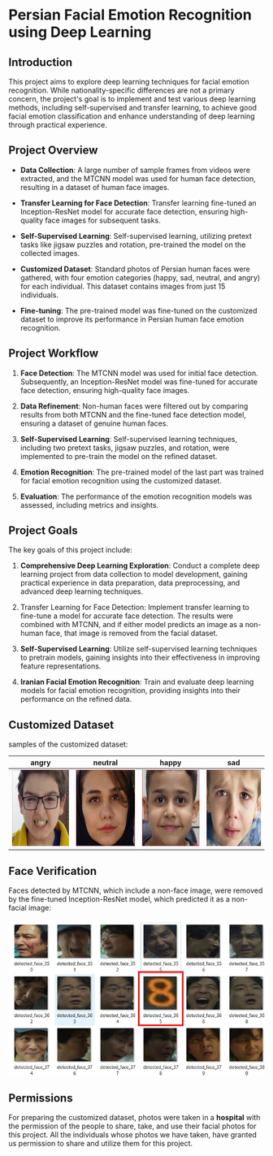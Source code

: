 # Persian Facial Emotion Recognition using Deep Learning

## Introduction

This project aims to explore deep learning techniques for facial emotion recognition. While nationality-specific differences are not a primary concern, the project's goal is to implement and test various deep learning methods, including self-supervised and transfer learning, to achieve good facial emotion classification and enhance understanding of deep learning through practical experience.
## Project Overview

- **Data Collection**: A large number of sample frames from videos were extracted, and the MTCNN model was used for human face detection, resulting in a dataset of human face images.

- **Transfer Learning for Face Detection**: Transfer learning fine-tuned an Inception-ResNet model for accurate face detection, ensuring high-quality face images for subsequent tasks.

- **Self-Supervised Learning**: Self-supervised learning, utilizing pretext tasks like jigsaw puzzles and rotation, pre-trained the model on the collected images.

- **Customized Dataset**: Standard photos of Persian human faces were gathered, with four emotion categories (happy, sad, neutral, and angry) for each individual. This dataset contains images from just 15 individuals.

- **Fine-tuning**: The pre-trained model was fine-tuned on the customized dataset to improve its performance in Persian human face emotion recognition.

## Project Workflow

1. **Face Detection**: The MTCNN model was used for initial face detection. Subsequently, an Inception-ResNet model was fine-tuned for accurate face detection, ensuring high-quality face images.

2. **Data Refinement**: Non-human faces were filtered out by comparing results from both MTCNN and the fine-tuned face detection model, ensuring a dataset of genuine human faces.

3. **Self-Supervised Learning**: Self-supervised learning techniques, including two pretext tasks, jigsaw puzzles, and rotation, were implemented to pre-train the model on the refined dataset.

4. **Emotion Recognition**: The pre-trained model of the last part was trained for facial emotion recognition using the customized dataset.

5. **Evaluation**: The performance of the emotion recognition models was assessed, including metrics and insights.

## Project Goals

The key goals of this project include:

1. **Comprehensive Deep Learning Exploration**: Conduct a complete deep learning project from data collection to model development, gaining practical experience in data preparation, data preprocessing, and advanced deep learning techniques.

2. Transfer Learning for Face Detection: Implement transfer learning to fine-tune a model for accurate face detection. The results were combined with MTCNN, and if either model predicts an image as a non-human face, that image is removed from the facial dataset.

3. **Self-Supervised Learning**: Utilize self-supervised learning techniques to pretrain models, gaining insights into their effectiveness in improving feature representations.

4. **Iranian Facial Emotion Recognition**: Train and evaluate deep learning models for facial emotion recognition, providing insights into their performance on the refined data.

## Customized Dataset 

samples of the customized dataset:<br>

|     angry     |    neutral    |     happy     |      sad      |
| ------------- | ------------- | ------------- | ------------- |
| <img src="images/sample-angry.jpg" alt="sample angry" height="150" width="150">  | <img src="images/sample-neutral.jpg" alt="sample neutral" height="150" width="150">  | <img src="images/sample-happy.jpg" alt="sample happy" height="150" width="150">  | <img src="images/sample-sad.jpg" alt="sample sad" height="150" width="150">  |

## Face Verification

Faces detected by MTCNN, which include a non-face image, were removed by the fine-tuned Inception-ResNet model, which predicted it as a non-facial image:
<br><br>
<img src="images/MTCNN-detected-faces.jpg" alt="MTCNN-detected-faces" >

## Permissions
For preparing the customized dataset, photos were taken in a **hospital** with the permission of the people to share, take, and use their facial photos for this project. All the individuals whose photos we have taken, have granted us permission to share and utilize them for this project.


